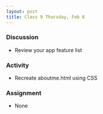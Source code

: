 ```yaml
---
layout: post
title: Class 9 Thursday, Feb 8
---
```


### Discussion

* Review your app feature list

### Activity

* Recreate aboutme.html using CSS

### Assignment

* None
